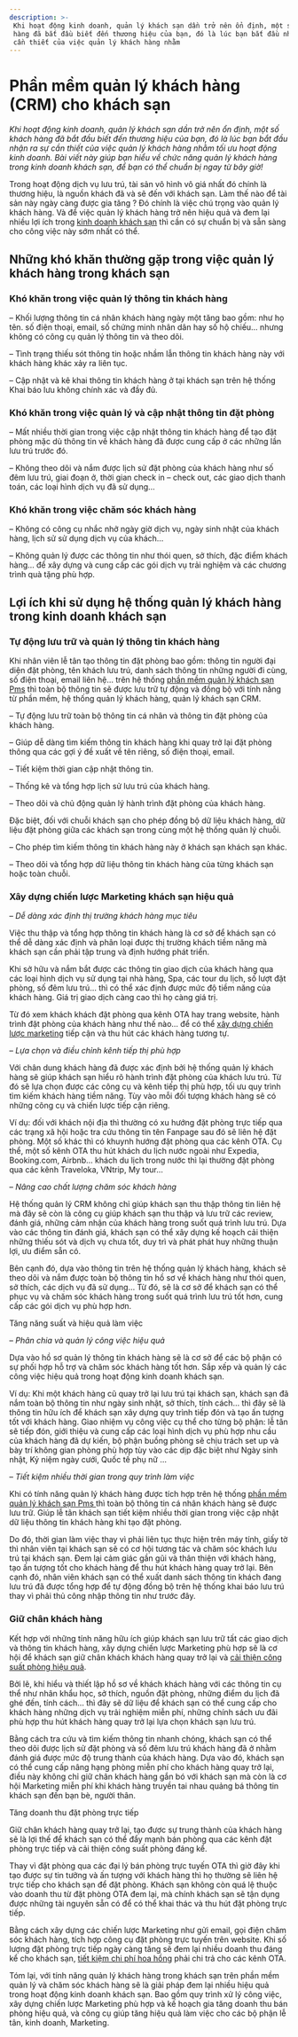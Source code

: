 ```yaml
---
description: >-
 Khi hoạt động kinh doanh, quản lý khách sạn dần trở nên ổn định, một số khách
 hàng đã bắt đầu biết đến thương hiệu của bạn, đó là lúc bạn bắt đầu nhận ra sự
 cần thiết của việc quản lý khách hàng nhằm
---
```


# Phần mềm quản lý khách hàng (CRM) cho khách sạn

_Khi hoạt động kinh doanh, quản lý khách sạn dần trở nên ổn định, một số khách hàng đã bắt đầu biết đến thương hiệu của bạn, đó là lúc bạn bắt đầu nhận ra sự cần thiết của việc quản lý khách hàng nhằm tối ưu hoạt động kinh doanh. Bài viết này giúp bạn hiểu về chức năng quản lý khách hàng trong kinh doanh khách sạn, để bạn có thể chuẩn bị ngay từ bây giờ!_

Trong hoạt động dịch vụ lưu trú, tài sản vô hình vô giá nhất đó chính là thương hiệu, là nguồn khách đã và sẽ đến với khách sạn. Làm thế nào để tài sản này ngày càng được gia tăng ? Đó chính là việc chú trọng vào quản lý khách hàng. Và để việc quản lý khách hàng trở nên hiệu quả và đem lại nhiều lợi ích trong [kinh doanh khách sạn](https://bluejaypms.com/article/kinh-doanh-khach-san-can-chuan-bi-gi-154) thì cần có sự chuẩn bị và sẵn sàng cho công việc này sớm nhất có thể.

## Những khó khăn thường gặp trong việc quản lý khách hàng trong khách sạn

### Khó khăn trong việc quản lý thông tin khách hàng

– Khối lượng thông tin cá nhân khách hàng ngày một tăng bao gồm: như họ tên. số điện thoại, email, số chứng minh nhân dân hay số hộ chiếu… nhưng không có công cụ quản lý thông tin và theo dõi.

– Tình trạng thiếu sót thông tin hoặc nhầm lẫn thông tin khách hàng này với khách hàng khác xảy ra liên tục.

– Cập nhật và kê khai thông tin khách hàng ở tại khách sạn trên hệ thống Khai báo lưu không chính xác và đầy đủ.

### Khó khăn trong việc quản lý và cập nhật thông tin đặt phòng

– Mất nhiều thời gian trong việc cập nhật thông tin khách hàng để tạo đặt phòng mặc dù thông tin về khách hàng đã được cung cấp ở các những lần lưu trú trước đó.

– Không theo dõi và nắm được lịch sử đặt phòng của khách hàng như số đêm lưu trú, giai đoạn ở, thời gian check in – check out, các giao dịch thanh toán, các loại hình dịch vụ đã sử dụng…

### Khó khăn trong việc chăm sóc khách hàng

– Không có công cụ nhắc nhở ngày giờ dịch vụ, ngày sinh nhật của khách hàng, lịch sử sử dụng dịch vụ của khách…

– Không quản lý được các thông tin như thói quen, sở thích, đặc điểm khách hàng… để xây dựng và cung cấp các gói dịch vụ trải nghiệm và các chương trình quà tặng phù hợp.

## Lợi ích khi sử dụng hệ thống quản lý khách hàng trong kinh doanh khách sạn

### Tự động lưu trữ và quản lý thông tin khách hàng

Khi nhân viên lễ tân tạo thông tin đặt phòng bao gồm: thông tin người đại diện đặt phòng, tên khách lưu trú, danh sách thông tin những người đi cùng, số điện thoại, email liên hệ… trên hệ thống [phần mềm quản lý khách sạn Pms](https://bluejaypms.com/article/4-ly-do-su-dung-he-thong-quan-ly-dat-phong-pms-giup-tang-doanh-thu-khach-san-101) thì toàn bộ thông tin sẽ được lưu trữ tự động và đồng bộ với tính năng từ phần mềm, hệ thống quản lý khách hàng, quản lý khách sạn CRM.

– Tự động lưu trữ toàn bộ thông tin cá nhân và thông tin đặt phòng của khách hàng.

– Giúp dễ dàng tìm kiếm thông tin khách hàng khi quay trở lại đặt phòng thông qua các gợi ý đề xuất về tên riêng, số điện thoại, email.

– Tiết kiệm thời gian cập nhật thông tin.

– Thống kê và tổng hợp lịch sử lưu trú của khách hàng.

– Theo dõi và chủ động quản lý hành trình đặt phòng của khách hàng.

Đặc biệt, đối với chuỗi khách sạn cho phép đồng bộ dữ liệu khách hàng, dữ liệu đặt phòng giữa các khách sạn trong cùng một hệ thống quản lý chuỗi.

– Cho phép tìm kiếm thông tin khách hàng này ở khách sạn khách sạn khác.

– Theo dõi và tổng hợp dữ liệu thông tin khách hàng của từng khách sạn hoặc toàn chuỗi.

### Xây dựng chiến lược Marketing khách sạn hiệu quả

– _Dễ dàng xác định thị trường khách hàng mục tiêu_

Việc thu thập và tổng hợp thông tin khách hàng là cơ sở để khách sạn có thể dễ dàng xác định và phân loại được thị trường khách tiềm năng mà khách sạn cần phải tập trung và định hướng phát triển.

Khi sở hữu và nắm bắt được các thông tin giao dịch của khách hàng qua các loại hình dịch vụ sử dụng tại nhà hàng, Spa, các tour du lịch, số lượt đặt phòng, số đêm lưu trú… thì có thể xác định được mức độ tiềm năng của khách hàng. Giá trị giao dịch càng cao thì họ càng giá trị.

Từ đó xem khách khách đặt phòng qua kênh OTA hay trang website, hành trình đặt phòng của khách hàng như thế nào… để có thể [xây dựng chiến lược marketing](https://bluejaypms.com/article/marketing-khach-san-hieu-qua-91) tiếp cận và thu hút các khách hàng tương tự.

– _Lựa chọn và điều chỉnh kênh tiếp thị phù hợp_

Với chân dung khách hàng đã được xác định bởi hệ thống quản lý khách hàng sẽ giúp khách sạn hiểu rõ hành trình đặt phòng của khách lưu trú. Từ đó sẽ lựa chọn được các công cụ và kênh tiếp thị phù hợp, tối ưu quy trình tìm kiếm khách hàng tiềm năng. Tùy vào mỗi đối tượng khách hàng sẽ có những công cụ và chiến lược tiếp cận riêng.

Ví dụ: đối với khách nội địa thì thường có xu hướng đặt phòng trực tiếp qua các trạng xã hội hoặc tra cứu thông tin tên Fanpage sau đó sẽ liên hệ đặt phòng. Một số khác thì có khuynh hướng đặt phòng qua các kênh OTA. Cụ thể, một số kênh OTA thu hút khách du lịch nước ngoài như Expedia, Booking.com, Airbnb… khách du lịch trong nước thì lại thường đặt phòng qua các kênh Traveloka, VNtrip, My tour…

– _Nâng cao chất lượng chăm sóc khách hàng_

Hệ thống quản lý CRM không chỉ giúp khách sạn thu thập thông tin liên hệ mà đây sẽ còn là công cụ giúp khách sạn thu thập và lưu trữ các review, đánh giá, những cảm nhận của khách hàng trong suốt quá trình lưu trú. Dựa vào các thông tin đánh giá, khách sạn có thể xây dựng kế hoạch cải thiện những thiếu sót và dịch vụ chưa tốt, duy trì và phát phát huy những thuận lợi, ưu điểm sẵn có.

Bên cạnh đó, dựa vào thông tin trên hệ thống quản lý khách hàng, khách sẽ theo dõi và nắm được toàn bộ thông tin hồ sơ về khách hàng như thói quen, sở thích, các dịch vụ đã sử dụng… Từ đó, sẽ là cơ sở để khách sạn có thể phục vụ và chăm sóc khách hàng trong suốt quá trình lưu trú tốt hơn, cung cấp các gói dịch vụ phù hợp hơn.

Tăng năng suất và hiệu quả làm việc

– _Phân chia và quản lý công việc hiệu quả_

Dựa vào hồ sơ quản lý thông tin khách hàng sẽ là cơ sở để các bộ phận có sự phối hợp hỗ trợ và chăm sóc khách hàng tốt hơn. Sắp xếp và quản lý các công việc hiệu quả trong hoạt động kinh doanh khách sạn.

Ví dụ: Khi một khách hàng cũ quay trở lại lưu trú tại khách sạn, khách sạn đã nắm toàn bộ thông tin như ngày sinh nhật, sở thích, tính cách… thì đây sẽ là thông tin hữu ích để khách sạn xây dựng quy trình tiếp đón và tạo ấn tượng tốt với khách hàng. Giao nhiệm vụ công việc cụ thể cho từng bộ phận: lễ tân sẽ tiếp đón, giới thiệu và cung cấp các loại hình dịch vụ phù hợp nhu cầu của khách hàng đã dự kiến, bộ phận buồng phòng sẽ chịu trách set up và bày trí không gian phòng phù hợp tùy vào các dịp đặc biệt như Ngày sinh nhật, Kỷ niệm ngày cưới, Quốc tế phụ nữ …

– _Tiết kiệm nhiều thời gian trong quy trình làm việc_

Khi có tính năng quản lý khách hàng được tích hợp trên hệ thống [phần mềm quản lý khách sạn Pms ](https://bluejaypms.com/article/phan-mem-blue-jay-pms-da-giup-gi-cho-cac-khach-san-trong-mua-dich-97)thì toàn bộ thông tin cá nhân khách hàng sẽ được lưu trữ. Giúp lễ tân khách sạn tiết kiệm nhiều thời gian trong việc cập nhật dữ liệu thông tin khách hàng khi tạo đặt phòng.

Do đó, thời gian làm việc thay vì phải liên tục thực hiện trên máy tính, giấy tờ thì nhân viên tại khách sạn sẽ có cơ hội tương tác và chăm sóc khách lưu trú tại khách sạn. Đem lại cảm giác gần gũi và thân thiện với khách hàng, tạo ấn tượng tốt cho khách hàng để thu hút khách hàng quay trở lại. Bên cạnh đó, nhân viên khách sạn có thể xuất danh sách thông tin khách đang lưu trú đã được tổng hợp để tự động đồng bộ trên hệ thống khai báo lưu trú thay vì phải thủ công nhập thông tin như trước đây.

### Giữ chân khách hàng

Kết hợp với những tính năng hữu ích giúp khách sạn lưu trữ tất các giao dịch và thông tin khách hàng, xây dựng chiến lược Marketing phù hợp sẽ là cơ hội để khách sạn giữ chân khách khách hàng quay trở lại và [cải thiện công suất phòng hiệu quả](https://bluejaypms.com/article/cai-thien-cong-suat-phong-thap-148).

Bởi lẽ, khi hiểu và thiết lập hồ sơ về khách khách hàng với các thông tin cụ thể như nhân khẩu học, sở thích, nguồn đặt phòng, những điểm du lịch đã ghé đến, tính cách… thì đây sẽ dữ liệu để khách sạn có thể cung cấp cho khách hàng những dịch vụ trải nghiệm miễn phí, những chính sách ưu đãi phù hợp thu hút khách hàng quay trở lại lựa chọn khách sạn lưu trú.

Bằng cách tra cứu và tìm kiếm thông tin nhanh chóng, khách sạn có thể theo dõi được lịch sử đặt phòng và số đêm lưu trú khách hàng đã ở nhằm đánh giá được mức độ trung thành của khách hàng. Dựa vào đó, khách sạn có thể cung cấp nâng hạng phòng miễn phí cho khách hàng quay trở lại, điều này không chỉ giữ chân khách hàng gắn bó với khách sạn mà còn là cơ hội Marketing miễn phí khi khách hàng truyền tai nhau quảng bá thông tin khách sạn đến bạn bè, người thân.

Tăng doanh thu đặt phòng trực tiếp

Giữ chân khách hàng quay trở lại, tạo được sự trung thành của khách hàng sẽ là lợi thế để khách sạn có thể đẩy mạnh bán phòng qua các kênh đặt phòng trực tiếp và cải thiện công suất phòng đáng kể.

Thay vì đặt phòng qua các đại lý bán phòng trực tuyến OTA thì giờ đây khi tạo được sự tin tưởng và ấn tượng với khách hàng thì họ thường sẽ liên hệ trực tiếp cho khách sạn để đặt phòng. Khách sạn không còn quá lệ thuộc vào doanh thu từ đặt phòng OTA đem lại, mà chính khách sạn sẽ tận dụng được những tài nguyên sẵn có để có thể khai thác và thu hút đặt phòng trực tiếp.

Bằng cách xây dựng các chiến lược Marketing như gửi email, gọi điện chăm sóc khách hàng, tích hợp công cụ đặt phòng trực tuyến trên website. Khi số lượng đặt phòng trực tiếp ngày càng tăng sẽ đem lại nhiều doanh thu đáng kể cho khách sạn, [tiết kiệm chi phí hoa hồng](https://bluejaypms.com/article/chi-phi-hoa-hong-ota-155) phải chi trả cho các kênh OTA.

Tóm lại, với tính năng quản lý khách hàng trong khách sạn trên phần mềm quản lý và chăm sóc khách hàng sẽ là giải pháp đem lại nhiều hiệu quả trong hoạt động kinh doanh khách sạn. Bao gồm quy trình xử lý công việc, xây dựng chiến lược Marketing phù hợp và kế hoạch gia tăng doanh thu bán phòng hiệu quả, và công cụ giúp tăng hiệu quả làm việc cho các bộ phận lễ tân, kinh doanh, Marketing.
